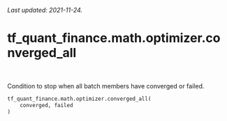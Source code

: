 <!--
This file is generated by a tool. Do not edit directly.
For open-source contributions the docs will be updated automatically.
-->

*Last updated: 2021-11-24.*

<div itemscope itemtype="http://developers.google.com/ReferenceObject">
<meta itemprop="name" content="tf_quant_finance.math.optimizer.converged_all" />
<meta itemprop="path" content="Stable" />
</div>

# tf_quant_finance.math.optimizer.converged_all

<!-- Insert buttons and diff -->

<table class="tfo-notebook-buttons tfo-api" align="left">
</table>



Condition to stop when all batch members have converged or failed.

```python
tf_quant_finance.math.optimizer.converged_all(
    converged, failed
)
```



<!-- Placeholder for "Used in" -->
